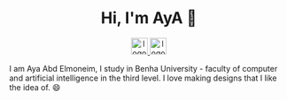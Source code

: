 <h1 align="center">Hi, I'm AyA 👋</h1>
<p  align="center">
    <a href="https://www.linkedin.com/in/aya-abd-el-moneim-b75546221/"> 
        <img src="https://cdn-icons-png.flaticon.com/512/1076/1076992.png?w=740" alt="logo linkedin" style="width:30px">
    </a>
  <a href="https://www.facebook.com/aya.abdelmoneim.14/"> 
        <img src="https://cdn-icons-png.flaticon.com/512/37/37564.png?w=740" alt="logo facebook" style="width:30px">
    </a>
</p>

<p>I am Aya Abd Elmoneim, I study in Benha University - faculty of computer and artificial intelligence in the third level. I love making designs that I like the idea of. 😄</p>
